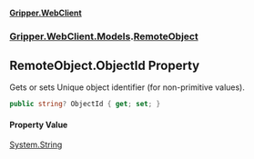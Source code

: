 #### [Gripper.WebClient](index 'index')
### [Gripper.WebClient.Models](Gripper_WebClient_Models 'Gripper.WebClient.Models').[RemoteObject](Gripper_WebClient_Models_RemoteObject 'Gripper.WebClient.Models.RemoteObject')
## RemoteObject.ObjectId Property
Gets or sets Unique object identifier (for non-primitive values).  
```csharp
public string? ObjectId { get; set; }
```
#### Property Value
[System.String](https://docs.microsoft.com/en-us/dotnet/api/System.String 'System.String')
